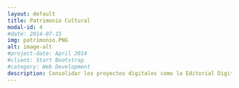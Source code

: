 ```yaml
---
layout: default
title: Patrimonio Cultural
modal-id: 4
#date: 2014-07-15
img: patrimonio.PNG
alt: image-alt
#project-date: April 2014
#client: Start Bootstrap
#category: Web Development
description: Consolidar los proyectos digitales como la Editorial Digital o la Digitalización de Patrimonio.
---
```

